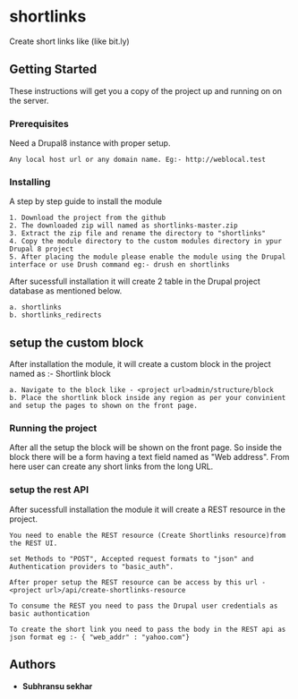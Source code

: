 # shortlinks

Create short links like (like bit.ly)

## Getting Started

These instructions will get you a copy of the project up and running on on the server.

### Prerequisites

Need a Drupal8 instance with proper setup.

```
Any local host url or any domain name. Eg:- http://weblocal.test
```

### Installing

A step by step guide to install the module

```
1. Download the project from the github
2. The downloaded zip will named as shortlinks-master.zip
3. Extract the zip file and rename the directory to "shortlinks"
4. Copy the module directory to the custom modules directory in ypur Drupal 8 project
5. After placing the module please enable the module using the Drupal interface or use Drush command eg:- drush en shortlinks
```

After sucessfull installation it will create 2 table in the Drupal project database as mentioned below. 

```
a. shortlinks
b. shortlinks_redirects
```

## setup the custom block

After installation the module, it will create a custom block in the project named as :- Shortlink block

```
a. Navigate to the block like - <project url>admin/structure/block
b. Place the shortlink block inside any region as per your convinient and setup the pages to shown on the front page.
```

### Running the project

After all the setup the block will be shown on the front page. So inside the block there will be a form having a text field named as "Web address".
From here user can create any short links from the long URL.

### setup the rest API

After sucessfull installation the module it will create a REST resource in the project.

```
You need to enable the REST resource (Create Shortlinks resource)from the REST UI.

set Methods to "POST", Accepted request formats to "json" and Authentication providers to "basic_auth".

After proper setup the REST resource can be access by this url - <project url>/api/create-shortlinks-resource

To consume the REST you need to pass the Drupal user credentials as basic authontication

To create the short link you need to pass the body in the REST api as json format eg :- { "web_addr" : "yahoo.com"}
```

## Authors

* **Subhransu sekhar**
